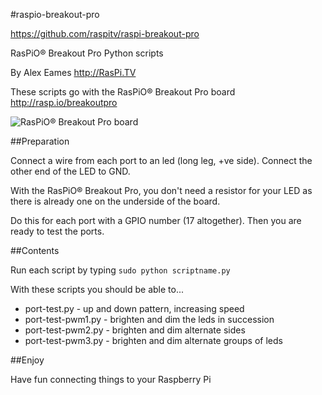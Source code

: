 #raspio-breakout-pro

https://github.com/raspitv/raspi-breakout-pro


RasPiO® Breakout Pro Python scripts

By Alex Eames http://RasPi.TV

These scripts go with the RasPiO® Breakout Pro board
http://rasp.io/breakoutpro

![RasPiO® Breakout Pro board](http://rasp.io/wp-content/uploads/2014/02/RasPiO-Breakout-Pro-on-pi-700.jpg "RasPiO® Breakout Pro")


##Preparation

Connect a wire from each port to an led (long leg, +ve side).
Connect the other end of the LED to GND.

With the RasPiO® Breakout Pro, you don't need a resistor for your LED as there is already one on the underside of the board.

Do this for each port with a GPIO number (17 altogether). Then you are ready to test the ports.


##Contents

Run each script by typing 
`sudo python scriptname.py`

With these scripts you should be able to...


* port-test.py       - up and down pattern, increasing speed
* port-test-pwm1.py  - brighten and dim the leds in succession
* port-test-pwm2.py  - brighten and dim alternate sides
* port-test-pwm3.py  - brighten and dim alternate groups of leds

##Enjoy

Have fun connecting things to your Raspberry Pi


